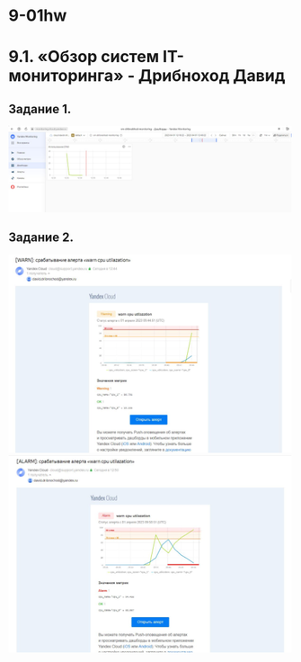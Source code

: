 # 9-01hw
# 9.1. «Обзор систем IT-мониторинга» - Дрибноход Давид

## Задание 1.
![Скрин](https://github.com/DrDavidN/9-01hw/blob/main/z1img/db-monit.JPG)  

## Задание 2.
![Скрин](https://github.com/DrDavidN/9-01hw/blob/main/z2img/alert_warn.JPG)
![Скрин](https://github.com/DrDavidN/9-01hw/blob/main/z2img/alert_alarm.JPG)
